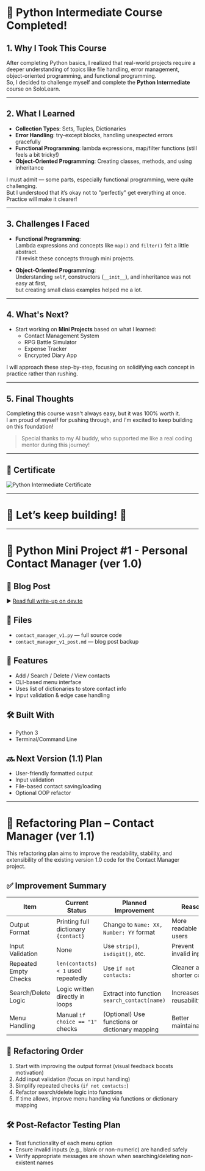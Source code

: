 # 🚀 Python Intermediate Course Completed!

## 1. Why I Took This Course
After completing Python basics, I realized that real-world projects require a deeper understanding of topics like file handling, error management, object-oriented programming, and functional programming.  
So, I decided to challenge myself and complete the **Python Intermediate** course on SoloLearn.

---

## 2. What I Learned
- **Collection Types**: Sets, Tuples, Dictionaries
- **Error Handling**: try-except blocks, handling unexpected errors gracefully
- **Functional Programming**: lambda expressions, map/filter functions (still feels a bit tricky!)
- **Object-Oriented Programming**: Creating classes, methods, and using inheritance

I must admit — some parts, especially functional programming, were quite challenging.  
But I understood that it’s okay not to "perfectly" get everything at once.  
Practice will make it clearer!

---

## 3. Challenges I Faced
- **Functional Programming**:  
  Lambda expressions and concepts like `map()` and `filter()` felt a little abstract.  
  I'll revisit these concepts through mini projects.
  
- **Object-Oriented Programming**:  
  Understanding `self`, constructors (`__init__`), and inheritance was not easy at first,  
  but creating small class examples helped me a lot.

---

## 4. What's Next?
- Start working on **Mini Projects** based on what I learned:
  - Contact Management System
  - RPG Battle Simulator
  - Expense Tracker
  - Encrypted Diary App
  
I will approach these step-by-step, focusing on solidifying each concept in practice rather than rushing.

---

## 5. Final Thoughts
Completing this course wasn't always easy, but it was 100% worth it.  
I am proud of myself for pushing through, and I'm excited to keep building on this foundation!

> Special thanks to my AI buddy, who supported me like a real coding mentor during this journey!

---

## 📜 Certificate
![Python Intermediate Certificate](https://api2.sololearn.com/v2/certificates/CC-TL8KKY6E/image/png?t=638812788284543600)

---

# 🌟 Let’s keep building! 🌟

---

# 📇 Python Mini Project #1 - Personal Contact Manager (ver 1.0)

## 🔗 Blog Post
▶️ [Read full write-up on dev.to](https://dev.to/sankworks/python-mini-project-1-personal-contact-manager-ver-10-2eah)

## 📁 Files
- `contact_manager_v1.py` — full source code
- `contact_manager_v1_post.md` — blog post backup

## 🧾 Features
- Add / Search / Delete / View contacts
- CLI-based menu interface
- Uses list of dictionaries to store contact info
- Input validation & edge case handling

## 🛠️ Built With
- Python 3
- Terminal/Command Line

## 🔜 Next Version (1.1) Plan
- User-friendly formatted output
- Input validation
- File-based contact saving/loading
- Optional OOP refactor

---

# 🔧 Refactoring Plan – Contact Manager (ver 1.1)

This refactoring plan aims to improve the readability, stability, and extensibility of the existing version 1.0 code for the Contact Manager project.

## ✅ Improvement Summary

| Item | Current Status | Planned Improvement | Reason |
|------|----------------|----------------------|--------|
| Output Format | Printing full dictionary `{contact}` | Change to `Name: XX, Number: YY` format | More readable for users |
| Input Validation | None | Use `strip()`, `isdigit()`, etc. | Prevent invalid input |
| Repeated Empty Checks | `len(contacts) < 1` used repeatedly | Use `if not contacts:` | Cleaner and shorter code |
| Search/Delete Logic | Logic written directly in loops | Extract into function `search_contact(name)` | Increases reusability |
| Menu Handling | Manual `if choice == "1"` checks | (Optional) Use functions or dictionary mapping | Better maintainability |

## 🧠 Refactoring Order

1. Start with improving the output format (visual feedback boosts motivation)
2. Add input validation (focus on input handling)
3. Simplify repeated checks (`if not contacts:`)
4. Refactor search/delete logic into functions
5. If time allows, improve menu handling via functions or dictionary mapping

## 🛠️ Post-Refactor Testing Plan

- Test functionality of each menu option
- Ensure invalid inputs (e.g., blank or non-numeric) are handled safely
- Verify appropriate messages are shown when searching/deleting non-existent names
